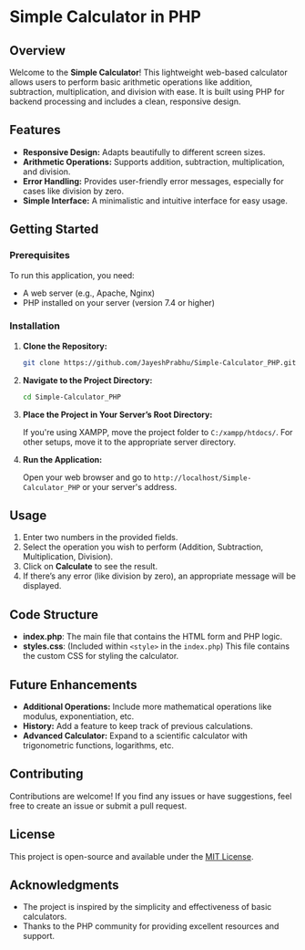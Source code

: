 # Simple Calculator in PHP

## Overview

Welcome to the **Simple Calculator**! This lightweight web-based calculator allows users to perform basic arithmetic operations like addition, subtraction, multiplication, and division with ease. It is built using PHP for backend processing and includes a clean, responsive design.

## Features

- **Responsive Design:** Adapts beautifully to different screen sizes.
- **Arithmetic Operations:** Supports addition, subtraction, multiplication, and division.
- **Error Handling:** Provides user-friendly error messages, especially for cases like division by zero.
- **Simple Interface:** A minimalistic and intuitive interface for easy usage.

## Getting Started

### Prerequisites

To run this application, you need:

- A web server (e.g., Apache, Nginx)
- PHP installed on your server (version 7.4 or higher)

### Installation

1. **Clone the Repository:**

    ```bash
    git clone https://github.com/JayeshPrabhu/Simple-Calculator_PHP.git
    ```

2. **Navigate to the Project Directory:**

    ```bash
    cd Simple-Calculator_PHP
    ```

3. **Place the Project in Your Server’s Root Directory:**

    If you're using XAMPP, move the project folder to `C:/xampp/htdocs/`. For other setups, move it to the appropriate server directory.

4. **Run the Application:**

    Open your web browser and go to `http://localhost/Simple-Calculator_PHP` or your server's address.

## Usage

1. Enter two numbers in the provided fields.
2. Select the operation you wish to perform (Addition, Subtraction, Multiplication, Division).
3. Click on **Calculate** to see the result.
4. If there’s any error (like division by zero), an appropriate message will be displayed.



## Code Structure

- **index.php**: The main file that contains the HTML form and PHP logic.
- **styles.css**: (Included within `<style>` in the `index.php`) This file contains the custom CSS for styling the calculator.
  
## Future Enhancements

- **Additional Operations:** Include more mathematical operations like modulus, exponentiation, etc.
- **History:** Add a feature to keep track of previous calculations.
- **Advanced Calculator:** Expand to a scientific calculator with trigonometric functions, logarithms, etc.

## Contributing

Contributions are welcome! If you find any issues or have suggestions, feel free to create an issue or submit a pull request.

## License

This project is open-source and available under the [MIT License](LICENSE).

## Acknowledgments

- The project is inspired by the simplicity and effectiveness of basic calculators.
- Thanks to the PHP community for providing excellent resources and support.
